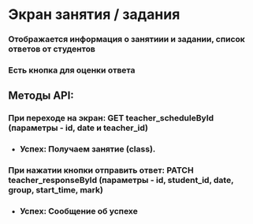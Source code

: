 # Экран занятия / задания
### Отображается информация о занятиии и задании, список ответов от студентов
### Есть кнопка для оценки ответа
## Методы API:
### При переходе на экран: GET teacher_scheduleById (параметры - id, date и teacher_id)
- ### Успех: Получаем занятие (class).
### При нажатии кнопки отправить ответ: PATCH teacher_responseById (параметры - id, student_id, date, group, start_time, mark)
- ### Успех: Сообщение об успехе